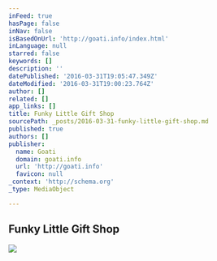 ```yaml
---
inFeed: true
hasPage: false
inNav: false
isBasedOnUrl: 'http://goati.info/index.html'
inLanguage: null
starred: false
keywords: []
description: ''
datePublished: '2016-03-31T19:05:47.349Z'
dateModified: '2016-03-31T19:00:23.764Z'
author: []
related: []
app_links: []
title: Funky Little Gift Shop
sourcePath: _posts/2016-03-31-funky-little-gift-shop.md
published: true
authors: []
publisher:
  name: Goati
  domain: goati.info
  url: 'http://goati.info'
  favicon: null
_context: 'http://schema.org'
_type: MediaObject

---
```

<article style=""><h1>Funky Little Gift Shop</h1><img src="https://s3-us-west-2.amazonaws.com/the-grid-img/p/8bf18359ba0eb5595c169e4c96a66bccb66ebf4c.jpg" /></article>